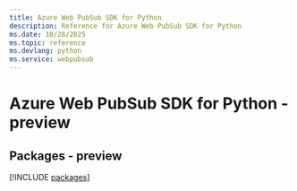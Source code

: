 ```yaml
---
title: Azure Web PubSub SDK for Python
description: Reference for Azure Web PubSub SDK for Python
ms.date: 10/28/2025
ms.topic: reference
ms.devlang: python
ms.service: webpubsub
---
```

# Azure Web PubSub SDK for Python - preview
## Packages - preview
[!INCLUDE [packages](web-pubsub-index.md)]